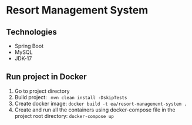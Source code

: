 # Resort Management System

## Technologies
- Spring Boot
- MySQL
- JDK-17

## Run project in Docker
1. Go to project directory
2. Build project:
   ` mvn clean install -DskipTests`
3. Create docker image:
   `docker build -t ea/resort-management-system .`
4. Create and run all the containers using docker-compose file in the project root directory:
   `docker-compose up`